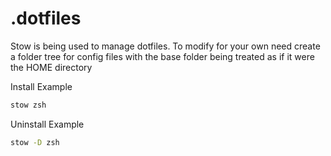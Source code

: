 # .dotfiles

Stow is being used to manage dotfiles. To modify for your own need create a folder tree for config files with the base folder being treated as if it were the HOME directory

Install Example
```bash
stow zsh
```

Uninstall Example
```bash
stow -D zsh
```
